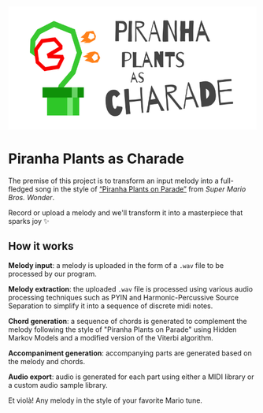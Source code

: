 <picture>
  <source media="(prefers-color-scheme: dark)" srcset="../branding/logo-light.svg" />
  <img src="../branding/logo-color.svg" alt="logo" height="250px" />
</picture>

# Piranha Plants as Charade

The premise of this project is to transform an input melody into a full-fledged song in the style of [&ldquo;Piranha Plants on Parade&rdquo;](https://www.youtube.com/watch?v=3EkzTUPoWMU) from _Super Mario Bros. Wonder_.

Record or upload a melody and we'll transform it into a masterpiece that sparks joy ✨

## How it works

**Melody input**: a melody is uploaded in the form of a `.wav` file to be processed by our program.

**Melody extraction**: the uploaded `.wav` file is processed using various audio processing techniques such as PYIN and Harmonic-Percussive Source Separation to simplify it into a sequence of discrete midi notes.

**Chord generation**: a sequence of chords is generated to complement the melody following the style of "Piranha Plants on Parade" using Hidden Markov Models and a modified version of the Viterbi algorithm.

**Accompaniment generation**: accompanying parts are generated based on the melody and chords.

**Audio export**: audio is generated for each part using either a MIDI library or a custom audio sample library.

Et violà! Any melody in the style of your favorite Mario tune.
